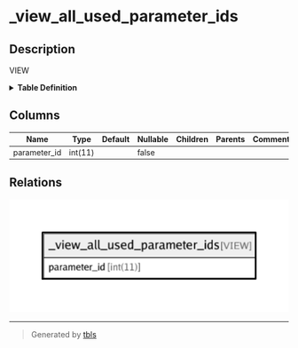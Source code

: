 # _view_all_used_parameter_ids

## Description

VIEW

<details>
<summary><strong>Table Definition</strong></summary>

```sql
CREATE VIEW _view_all_used_parameter_ids AS (select distinct `transaction_framework`.`request_structure`.`parameter_id` AS `parameter_id` from `transaction_framework`.`request_structure` union select distinct `transaction_framework`.`response_structure`.`parameter_id` AS `parameter_id` from `transaction_framework`.`response_structure` union select distinct `transaction_framework`.`response_parameter_groups`.`member_parameter_id` AS `member_parameter_id` from `transaction_framework`.`response_parameter_groups` union select distinct `transaction_framework`.`interaction_chain_input_parameters`.`parameter_id` AS `parameter_id` from `transaction_framework`.`interaction_chain_input_parameters`)
```

</details>

## Columns

| Name | Type | Default | Nullable | Children | Parents | Comment |
| ---- | ---- | ------- | -------- | -------- | ------- | ------- |
| parameter_id | int(11) |  | false |  |  |  |

## Relations

![er](_view_all_used_parameter_ids.png)

---

> Generated by [tbls](https://github.com/k1LoW/tbls)
